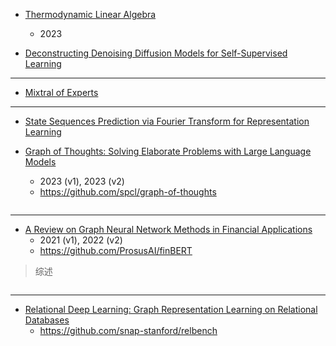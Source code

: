 - [Thermodynamic Linear Algebra](https://arxiv.org/abs/2308.05660)
  - 2023


- [Deconstructing Denoising Diffusion Models for Self-Supervised Learning](https://arxiv.org/abs/2401.14404)

---

- [Mixtral of Experts](https://arxiv.org/abs/2401.04088)

---

- [State Sequences Prediction via Fourier Transform for Representation Learning](https://arxiv.org/abs/2310.15888)


- [Graph of Thoughts: Solving Elaborate Problems with Large Language Models](https://arxiv.org/abs/2308.09687)
  - 2023 (v1), 2023 (v2)
  - https://github.com/spcl/graph-of-thoughts

```
```

---

- [A Review on Graph Neural Network Methods in Financial Applications](https://arxiv.org/abs/2111.15367)
  - 2021 (v1), 2022 (v2)
  - https://github.com/ProsusAI/finBERT

> 综述

```
```



---

- [Relational Deep Learning: Graph Representation Learning on Relational Databases](https://arxiv.org/abs/2312.04615)
  - https://github.com/snap-stanford/relbench

```
```
